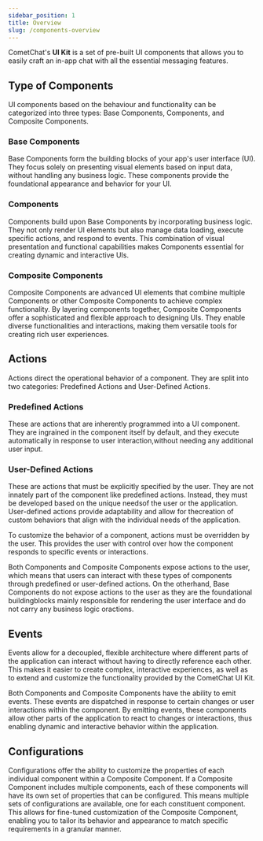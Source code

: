 ```yaml
---
sidebar_position: 1
title: Overview
slug: /components-overview
---
```


CometChat's **UI Kit** is a set of pre-built UI components that allows you to easily craft an in-app chat with all the essential messaging features.

## Type of Components

UI components based on the behaviour and functionality can be categorized into three types: Base Components, Components, and Composite Components.

### Base Components

Base Components form the building blocks of your app's user interface (UI). They focus solely on presenting visual elements based on input data, without handling any business logic. These components provide the foundational appearance and behavior for your UI.

### Components

Components build upon Base Components by incorporating business logic. They not only render UI elements but also manage data loading, execute specific actions, and respond to events. This combination of visual presentation and functional capabilities makes Components essential for creating dynamic and interactive UIs.

### Composite Components

Composite Components are advanced UI elements that combine multiple Components or other Composite Components to achieve complex functionality. By layering components together, Composite Components offer a sophisticated and flexible approach to designing UIs. They enable diverse functionalities and interactions, making them versatile tools for creating rich user experiences.

## Actions

Actions direct the operational behavior of a component. They are split into two categories: Predefined Actions and User-Defined Actions.

### Predefined Actions

These are actions that are inherently programmed into a UI component. They are ingrained in the component itself by default, and they execute automatically in response to user interaction,without needing any additional user input.

### User-Defined Actions

These are actions that must be explicitly specified by the user. They are not innately part of the component like predefined actions. Instead, they must be developed based on the unique needsof the user or the application. User-defined actions provide adaptability and allow for thecreation of custom behaviors that align with the individual needs of the application.

To customize the behavior of a component, actions must be overridden by the user. This provides the user with control over how the component responds to specific events or interactions.

Both Components and Composite Components expose actions to the user, which means that users can interact with these types of components through predefined or user-defined actions. On the otherhand, Base Components do not expose actions to the user as they are the foundational buildingblocks mainly responsible for rendering the user interface and do not carry any business logic oractions.

## Events

Events allow for a decoupled, flexible architecture where different parts of the application can interact without having to directly reference each other. This makes it easier to create complex, interactive experiences, as well as to extend and customize the functionality provided by the CometChat UI Kit.

Both Components and Composite Components have the ability to emit events. These events are dispatched in response to certain changes or user interactions within the component. By emitting events, these components allow other parts of the application to react to changes or interactions, thus enabling dynamic and interactive behavior within the application.

## Configurations

Configurations offer the ability to customize the properties of each individual component within a Composite Component. If a Composite Component includes multiple components, each of these components will have its own set of properties that can be configured. This means multiple sets of configurations are available, one for each constituent component. This allows for fine-tuned customization of the Composite Component, enabling you to tailor its behavior and appearance to match specific requirements in a granular manner.

